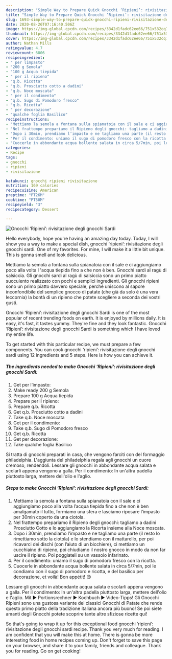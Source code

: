 ```yaml
---
description: "Simple Way to Prepare Quick Gnocchi ‘Ripieni’: rivisitazione degli gnocchi Sardi"
title: "Simple Way to Prepare Quick Gnocchi ‘Ripieni’: rivisitazione degli gnocchi Sardi"
slug: 1693-simple-way-to-prepare-quick-gnocchi-ripieni-rivisitazione-degli-gnocchi-sardi
date: 2020-08-26T07:16:40.506Z
image: https://img-global.cpcdn.com/recipes/3342d1fadc62ee66/751x532cq70/gnocchi-ripieni-rivisitazione-degli-gnocchi-sardi-recipe-main-photo.jpg
thumbnail: https://img-global.cpcdn.com/recipes/3342d1fadc62ee66/751x532cq70/gnocchi-ripieni-rivisitazione-degli-gnocchi-sardi-recipe-main-photo.jpg
cover: https://img-global.cpcdn.com/recipes/3342d1fadc62ee66/751x532cq70/gnocchi-ripieni-rivisitazione-degli-gnocchi-sardi-recipe-main-photo.jpg
author: Nathan Mills
ratingvalue: 4.7
reviewcount: 6806
recipeingredient:
- " per limpasto"
- "200 g Semola"
- "100 g Acqua tiepida"
- " per il ripieno"
- "q.b. Ricotta"
- "q.b. Prosciutto cotto a dadini"
- "q.b. Noce moscata"
- " per il condimento"
- "q.b. Sugo di Pomodoro fresco"
- "q.b. Ricotta"
- " per decorazione"
- "qualche foglia Basilico"
recipeinstructions:
- "Mettiamo la semola a fontana sulla spianatoia con il sale e ci aggiungiamo poco alla volta l’acqua tiepida fino a che non è ben amalgamato il tutto, formiamo una sfera e lasciamo riposare l’impasto per 30min coperto da una ciotola."
- "Nel frattempo prepariamo il Ripieno degli gnocchi: tagliamo a dadini Prosciutto Cotto e lo aggiungiamo la Ricorta insieme alla Noce moscata."
- "Dopo i 30min, prendiamo l’impasto e ne tagliamo una parte (il resto lo rimettiamo sotto la ciotola) e lo stendiamo con il mattarello, per poi ricavarci dei dischi (con l’aiuto di un bicchiere), ci mettiamo un cucchiaino di ripieno, poi chiudiamo il nostro gnocco in modo da non far uscire il ripieno. Poi poggiateli su un vassoio infarinato."
- "Per il condimento: uniamo il sugo di pomodoro fresco con la ricotta."
- "Cuocerle in abbondante acqua bollente salata in circa 5/7min, poi le condiamo con il sugo di pomodoro e ricotta, e del basilico per decorazione, et voilà! Bon appétit! 😊"
categories:
- Recipe
tags:
- gnocchi
- ripieni
- rivisitazione

katakunci: gnocchi ripieni rivisitazione 
nutrition: 169 calories
recipecuisine: American
preptime: "PT26M"
cooktime: "PT50M"
recipeyield: "3"
recipecategory: Dessert

---
```



![Gnocchi ‘Ripieni’: rivisitazione degli gnocchi Sardi](https://img-global.cpcdn.com/recipes/3342d1fadc62ee66/751x532cq70/gnocchi-ripieni-rivisitazione-degli-gnocchi-sardi-recipe-main-photo.jpg)

Hello everybody, hope you're having an amazing day today. Today, I will show you a way to make a special dish, gnocchi ‘ripieni’: rivisitazione degli gnocchi sardi. One of my favorites. For mine, I will make it a little bit unique. This is gonna smell and look delicious.

Mettiamo la semola a fontana sulla spianatoia con il sale e ci aggiungiamo poco alla volta l &#39;acqua tiepida fino a che non è ben. Gnocchi sardi al ragù di salsiccia. Gli gnocchi sardi al ragù di salsiccia sono un primo piatto succulento realizzato con pochi e semplici ingredienti. Gli gnocchi ripieni sono un primo piatto davvero speciale, perché uniscono al sapore inconfondibile del semplice gnocco di patate (che già da solo è una vera leccornia) la bontà di un ripieno che potete scegliere a seconda dei vostri gusti.

Gnocchi ‘Ripieni’: rivisitazione degli gnocchi Sardi is one of the most popular of recent trending foods on earth. It is enjoyed by millions daily. It is easy, it's fast, it tastes yummy. They're fine and they look fantastic. Gnocchi ‘Ripieni’: rivisitazione degli gnocchi Sardi is something which I have loved my entire life.


To get started with this particular recipe, we must prepare a few components. You can cook gnocchi ‘ripieni’: rivisitazione degli gnocchi sardi using 12 ingredients and 5 steps. Here is how you can achieve it.

<!--inarticleads1-->

##### The ingredients needed to make Gnocchi ‘Ripieni’: rivisitazione degli gnocchi Sardi:

1. Get  per l’impasto:
1. Make ready 200 g Semola
1. Prepare 100 g Acqua tiepida
1. Prepare  per il ripieno:
1. Prepare q.b. Ricotta
1. Get q.b. Prosciutto cotto a dadini
1. Take q.b. Noce moscata
1. Get  per il condimento:
1. Take q.b. Sugo di Pomodoro fresco
1. Get q.b. Ricotta
1. Get  per decorazione:
1. Take qualche foglia Basilico


Si tratta di gnocchi preparati in casa, che vengono farciti con del formaggio philadelphia. L&#39;aggiunta del philadelphia regala agli gnocchi un cuore cremoso, rendendoli. Lessare gli gnocchi in abbondante acqua salata e scolarli appena vengono a galla. Per il condimento: In un&#39;altra padella piuttosto larga, mettere dell&#39;olio e l&#39;aglio. 

<!--inarticleads2-->

##### Steps to make Gnocchi ‘Ripieni’: rivisitazione degli gnocchi Sardi:

1. Mettiamo la semola a fontana sulla spianatoia con il sale e ci aggiungiamo poco alla volta l’acqua tiepida fino a che non è ben amalgamato il tutto, formiamo una sfera e lasciamo riposare l’impasto per 30min coperto da una ciotola.
1. Nel frattempo prepariamo il Ripieno degli gnocchi: tagliamo a dadini Prosciutto Cotto e lo aggiungiamo la Ricorta insieme alla Noce moscata.
1. Dopo i 30min, prendiamo l’impasto e ne tagliamo una parte (il resto lo rimettiamo sotto la ciotola) e lo stendiamo con il mattarello, per poi ricavarci dei dischi (con l’aiuto di un bicchiere), ci mettiamo un cucchiaino di ripieno, poi chiudiamo il nostro gnocco in modo da non far uscire il ripieno. Poi poggiateli su un vassoio infarinato.
1. Per il condimento: uniamo il sugo di pomodoro fresco con la ricotta.
1. Cuocerle in abbondante acqua bollente salata in circa 5/7min, poi le condiamo con il sugo di pomodoro e ricotta, e del basilico per decorazione, et voilà! Bon appétit! 😊


Lessare gli gnocchi in abbondante acqua salata e scolarli appena vengono a galla. Per il condimento: In un&#39;altra padella piuttosto larga, mettere dell&#39;olio e l&#39;aglio. Mit ► Portionsrechner ► Kochbuch ► Video-Tipps! Gli Gnocchi Ripieni sono una gustosa variante dei classici Gnocchi di Patate che rende questo primo piatto della tradizione italiana ancora più buono! Se poi siete amanti degli Gnocchi potete scoprire tante altre sfiziose ricette qui! 

So that's going to wrap it up for this exceptional food gnocchi ‘ripieni’: rivisitazione degli gnocchi sardi recipe. Thank you very much for reading. I am confident that you will make this at home. There is gonna be more interesting food in home recipes coming up. Don't forget to save this page on your browser, and share it to your family, friends and colleague. Thank you for reading. Go on get cooking!
